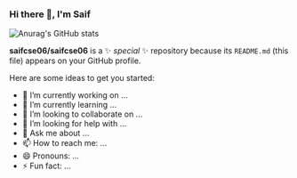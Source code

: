 ### Hi there 👋, I'm Saif

![Anurag's GitHub stats](https://github-readme-stats.vercel.app/api?username=saifcse06&show_icons=true&theme=radical)
 
**saifcse06/saifcse06** is a ✨ _special_ ✨ repository because its `README.md` (this file) appears on your GitHub profile.

Here are some ideas to get you started:

- 🔭 I’m currently working on ...
- 🌱 I’m currently learning ...
- 👯 I’m looking to collaborate on ...
- 🤔 I’m looking for help with ...
- 💬 Ask me about ...
- 📫 How to reach me: ...
- 😄 Pronouns: ...
- ⚡ Fun fact: ...
 

